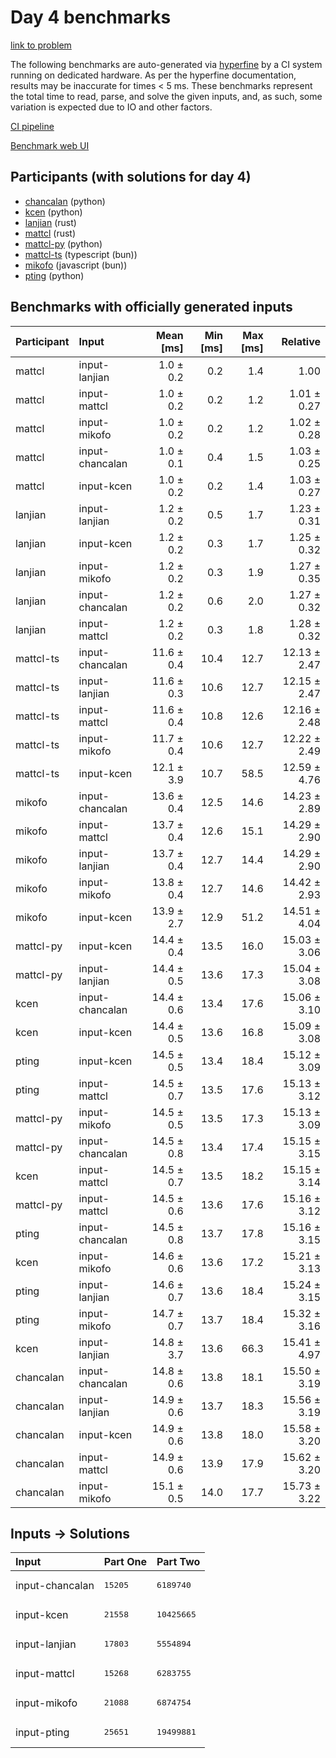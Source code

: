 # Day 4 benchmarks

[link to problem](https://adventofcode.com/2023/day/4)

The following benchmarks are auto-generated via
[hyperfine](https://github.com/sharkdp/hyperfine) by a CI system running on
dedicated hardware. As per the hyperfine documentation, results may be
inaccurate for times < 5 ms. These benchmarks represent the total time to read,
parse, and solve the given inputs, and, as such, some variation is expected due
to IO and other factors.

[CI pipeline](http://ci.papercode.net:8080/teams/main/pipelines/aoc2023)

[Benchmark web UI](https://aoc.ancalagon.black)


## Participants (with solutions for day 4)

- [chancalan](https://github.com/chancalan/aoc2023) (python)
- [kcen](https://github.com/kcen/aoc2023) (python)
- [lanjian](https://github.com/lanjian/aoc-2023) (rust)
- [mattcl](https://github.com/mattcl/aoc2023) (rust)
- [mattcl-py](https://github.com/mattcl/aoc2023-py) (python)
- [mattcl-ts](https://github.com/mattcl/aoc2023-js) (typescript (bun))
- [mikofo](https://github.com/mikofo/advent-of-code-2023) (javascript (bun))
- [pting](https://github.com/pting/aoc2023) (python)


## Benchmarks with officially generated inputs

| Participant | Input | Mean [ms] | Min [ms] | Max [ms] | Relative |
|:---|:---|---:|---:|---:|---:|
| mattcl | input-lanjian | 1.0 ± 0.2 | 0.2 | 1.4 | 1.00 |
| mattcl | input-mattcl | 1.0 ± 0.2 | 0.2 | 1.2 | 1.01 ± 0.27 |
| mattcl | input-mikofo | 1.0 ± 0.2 | 0.2 | 1.2 | 1.02 ± 0.28 |
| mattcl | input-chancalan | 1.0 ± 0.1 | 0.4 | 1.5 | 1.03 ± 0.25 |
| mattcl | input-kcen | 1.0 ± 0.2 | 0.2 | 1.4 | 1.03 ± 0.27 |
| lanjian | input-lanjian | 1.2 ± 0.2 | 0.5 | 1.7 | 1.23 ± 0.31 |
| lanjian | input-kcen | 1.2 ± 0.2 | 0.3 | 1.7 | 1.25 ± 0.32 |
| lanjian | input-mikofo | 1.2 ± 0.2 | 0.3 | 1.9 | 1.27 ± 0.35 |
| lanjian | input-chancalan | 1.2 ± 0.2 | 0.6 | 2.0 | 1.27 ± 0.32 |
| lanjian | input-mattcl | 1.2 ± 0.2 | 0.3 | 1.8 | 1.28 ± 0.32 |
| mattcl-ts | input-chancalan | 11.6 ± 0.4 | 10.4 | 12.7 | 12.13 ± 2.47 |
| mattcl-ts | input-lanjian | 11.6 ± 0.3 | 10.6 | 12.7 | 12.15 ± 2.47 |
| mattcl-ts | input-mattcl | 11.6 ± 0.4 | 10.8 | 12.6 | 12.16 ± 2.48 |
| mattcl-ts | input-mikofo | 11.7 ± 0.4 | 10.6 | 12.7 | 12.22 ± 2.49 |
| mattcl-ts | input-kcen | 12.1 ± 3.9 | 10.7 | 58.5 | 12.59 ± 4.76 |
| mikofo | input-chancalan | 13.6 ± 0.4 | 12.5 | 14.6 | 14.23 ± 2.89 |
| mikofo | input-mattcl | 13.7 ± 0.4 | 12.6 | 15.1 | 14.29 ± 2.90 |
| mikofo | input-lanjian | 13.7 ± 0.4 | 12.7 | 14.4 | 14.29 ± 2.90 |
| mikofo | input-mikofo | 13.8 ± 0.4 | 12.7 | 14.6 | 14.42 ± 2.93 |
| mikofo | input-kcen | 13.9 ± 2.7 | 12.9 | 51.2 | 14.51 ± 4.04 |
| mattcl-py | input-kcen | 14.4 ± 0.4 | 13.5 | 16.0 | 15.03 ± 3.06 |
| mattcl-py | input-lanjian | 14.4 ± 0.5 | 13.6 | 17.3 | 15.04 ± 3.08 |
| kcen | input-chancalan | 14.4 ± 0.6 | 13.4 | 17.6 | 15.06 ± 3.10 |
| kcen | input-kcen | 14.4 ± 0.5 | 13.6 | 16.8 | 15.09 ± 3.08 |
| pting | input-kcen | 14.5 ± 0.5 | 13.4 | 18.4 | 15.12 ± 3.09 |
| pting | input-mattcl | 14.5 ± 0.7 | 13.5 | 17.6 | 15.13 ± 3.12 |
| mattcl-py | input-mikofo | 14.5 ± 0.5 | 13.5 | 17.3 | 15.13 ± 3.09 |
| mattcl-py | input-chancalan | 14.5 ± 0.8 | 13.4 | 17.4 | 15.15 ± 3.15 |
| kcen | input-mattcl | 14.5 ± 0.7 | 13.5 | 18.2 | 15.15 ± 3.14 |
| mattcl-py | input-mattcl | 14.5 ± 0.6 | 13.6 | 17.6 | 15.16 ± 3.12 |
| pting | input-chancalan | 14.5 ± 0.8 | 13.7 | 17.8 | 15.16 ± 3.15 |
| kcen | input-mikofo | 14.6 ± 0.6 | 13.6 | 17.2 | 15.21 ± 3.13 |
| pting | input-lanjian | 14.6 ± 0.7 | 13.6 | 18.4 | 15.24 ± 3.15 |
| pting | input-mikofo | 14.7 ± 0.7 | 13.7 | 18.4 | 15.32 ± 3.16 |
| kcen | input-lanjian | 14.8 ± 3.7 | 13.6 | 66.3 | 15.41 ± 4.97 |
| chancalan | input-chancalan | 14.8 ± 0.6 | 13.8 | 18.1 | 15.50 ± 3.19 |
| chancalan | input-lanjian | 14.9 ± 0.6 | 13.7 | 18.3 | 15.56 ± 3.19 |
| chancalan | input-kcen | 14.9 ± 0.6 | 13.8 | 18.0 | 15.58 ± 3.20 |
| chancalan | input-mattcl | 14.9 ± 0.6 | 13.9 | 17.9 | 15.62 ± 3.20 |
| chancalan | input-mikofo | 15.1 ± 0.5 | 14.0 | 17.7 | 15.73 ± 3.22 |


## Inputs -> Solutions

| Input | Part One | Part Two |
|:---|:---|:---|
|input-chancalan|<pre>15205</pre>|<pre>6189740</pre>|
|input-kcen|<pre>21558</pre>|<pre>10425665</pre>|
|input-lanjian|<pre>17803</pre>|<pre>5554894</pre>|
|input-mattcl|<pre>15268</pre>|<pre>6283755</pre>|
|input-mikofo|<pre>21088</pre>|<pre>6874754</pre>|
|input-pting|<pre>25651</pre>|<pre>19499881</pre>|